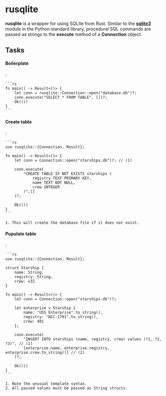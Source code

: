 # rusqlite

**rusqlite** is a wrapper for using SQLite from Rust.
Similar to the [**sqlite3**](/Python/Modules/Sqlite3.md) module in the Python standard library, procedural SQL commands are passed as strings to the **execute** method of a **Connection** object.


## Tasks

#### Boilerplate
:   

    ```rs
    fn main() -> Result<()> {
        let conn = rusqlite::Connection::open("database.db")?;
        conn.execute("SELECT * FROM TABLE", [])?;
        Ok(())
    }
    ```

#### Create table
:   

    ```rs
    use rusqlite::{Connection, Result};

    fn main() -> Result<()> {
        let conn = Connection::open("starships.db")?; // (1)

        conn.execute(
            "CREATE TABLE IF NOT EXISTS starships (
                registry TEXT PRIMARY KEY,
                name TEXT NOT NULL,
                crew INTEGER
            )",[]
        )?;

        Ok(())
    }
    ```

    1. This will create the database file if it does not exist.

#### Populate table
:   

    ```rs
    use rusqlite::{Connection, Result};

    struct Starship {
        name: String,
        registry: String,
        crew: u32
    }

    fn main() -> Result<()> {
        let conn = Connection::open("starships.db")?;

        let enterprise = Starship {
            name: "USS Enterprise".to_string(),
            registry: "NCC-1701".to_string(),
            crew: 401
        };

        conn.execute(
            "INSERT INTO starships (name, registry, crew) values (?1, ?2, ?3)", // (1)
            [enterprise.name, enterprise.registry, enterprise.crew.to_string()] // (2)
        )?;

        Ok(())
    }
    ```

    1. Note the unusual template syntax.
    2. All passed values must be passed as String structs.